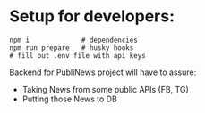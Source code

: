 # Setup for developers:

```
npm i             # dependencies
npm run prepare   # husky hooks
# fill out .env file with api keys
```

Backend for PubliNews project will have to assure:

-   Taking News from some public APIs (FB, TG)
-   Putting those News to DB

